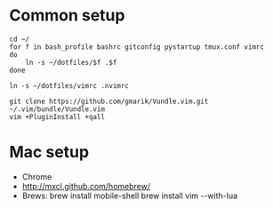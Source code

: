 # Common setup
    cd ~/
    for f in bash_profile bashrc gitconfig pystartup tmux.conf vimrc
    do
        ln -s ~/dotfiles/$f .$f
    done

    ln -s ~/dotfiles/vimrc .nvimrc

    git clone https://github.com/gmarik/Vundle.vim.git ~/.vim/bundle/Vundle.vim
    vim +PluginInstall +qall

# Mac setup

* Chrome
* http://mxcl.github.com/homebrew/
* Brews:
    brew install mobile-shell
    brew install vim --with-lua
